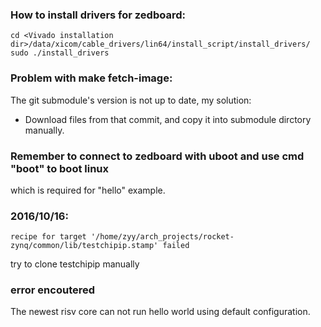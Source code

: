 ### How to install drivers for zedboard:

```
cd <Vivado installation dir>/data/xicom/cable_drivers/lin64/install_script/install_drivers/
sudo ./install_drivers
```


### Problem with make fetch-image:
The git submodule's version is not up to date, my solution:

- Download files from that commit, and copy it into submodule dirctory manually.


### Remember to connect to zedboard with uboot and use cmd "boot" to boot linux

which is required for "hello" example.

### 2016/10/16:

```
recipe for target '/home/zyy/arch_projects/rocket-zynq/common/lib/testchipip.stamp' failed
```

try to clone testchipip manually


### error encoutered

The newest risv core can not run hello world using default configuration.
